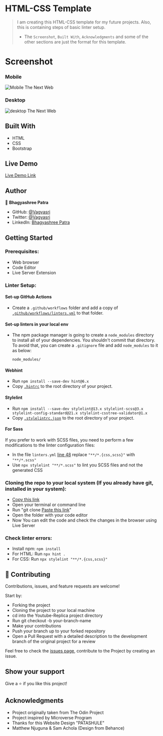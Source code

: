 # HTML-CSS Template

> I am creating this HTML-CSS template for my future projects.
> Also, this is containing steps of basic linter setup.
> - The `Screenshot`, `Built With`, `Acknowledgments` and some of the other sections are just the format for this template.

# Screenshot

### Mobile

![Mobile The Next Web](mobile-art.png)

### Desktop

![desktop The Next Web](articles.png)

## Built With

- HTML
- CSS
- Bootstrap

## Live Demo

[Live Demo Link](https://vagyasri.github.io/HTML-CSS-template/)

## Author

👤 **Bhagyashree Patra**

- GitHub: [@Vagyasri](https://github.com/Vagyasri)
- Twitter: [@Vagyasri](https://twitter.com/Vagyasri)
- LinkedIn: [Bhagyashree Patra](https://www.linkedin.com/in/bhagyashree-patra-029bb059/)

## Getting Started

### Prerequisites:

- Web browser
- Code Editor
- Live Server Extension

### Linter Setup:

#### Set-up GitHub Actions

- Create a `.github/workflows` folder and add a copy of [`.github/workflows/linters.yml`](.github/workflows/linters.yml) to that folder.

#### Set-up linters in your local env

- The npm package manager is going to create a `node_modules` directory to install all of your dependencies. You shouldn't commit that directory. To avoid that, you can create a `.gitignore` file and add `node_modules` to it as below:

    ```
    node_modules/
    ```

#### Webhint

- Run `npm install --save-dev hint@6.x`
- Copy [`.hintrc`](.hintrc) to the root directory of your project.

#### Stylelint

- Run `npm install --save-dev stylelint@13.x stylelint-scss@3.x stylelint-config-standard@21.x stylelint-csstree-validator@1.x`
- Copy [`.stylelintrc.json`](.stylelintrc.json) to the root directory of your project.

#### For Sass
If you prefer to work with SCSS files, you need to perform a few modifications to the linter configuration files:
  - In the file `linters.yml` [line 48](.github/workflows/linters.yml) replace `"**/*.{css,scss}"` with `"**/*.scss"`
  - Use `npx stylelint "**/*.scss"` to lint you SCSS files and not the generated CSS

### Cloning the repo to your local system (If you already have git, installed in your system):

- [Copy this link](https://vagyasri.github.io/HTML-CSS-template/)
- Open your terminal or command line
- Run "git clone [Paste this link](https://vagyasri.github.io/HTML-CSS-template/)"
- Open the folder with your code editor
- Now You can edit the code and check the changes in the browser using Live Server

### Check linter errors:

- Install npm: `npm install`
- For HTML: Run `npx hint .`
- For CSS: Run `npx stylelint "**/*.{css,scss}"`

## 🤝 Contributing

Contributions, issues, and feature requests are welcome!

Start by:

- Forking the project
- Cloning the project to your local machine
- cd into the Youtube-Replica project directory
- Run git checkout -b your-branch-name
- Make your contributions
- Push your branch up to your forked repository
- Open a Pull Request with a detailed description to the development branch of the original project for a review

Feel free to check the [issues page](https://github.com/Vagyasri/HTML-CSS-template), contribute to the Project by creating an issue.


## Show your support

Give a ⭐️ if you like this project!

## Acknowledgments
- Project originally taken from The Odin Project
- Project inspired by Microverse Program
- Thanks for this Website Design "PATASHULE"
- Matthew Njuguna & Sam Achola (Design from Behance)
